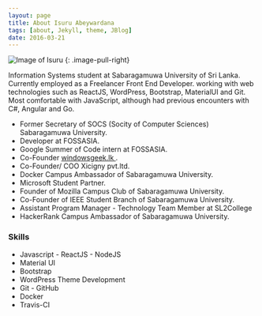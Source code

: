 ```yaml
---
layout: page
title: About Isuru Abeywardana
tags: [about, Jekyll, theme, JBlog]
date: 2016-03-21
---
```


![Image of Isuru](https://isuruab.github.io/assets/img/profile.jpg)
{: .image-pull-right}

Information Systems student at Sabaragamuwa University of Sri Lanka. Currently employed as a Freelancer Front End Developer. working with web technologies such as ReactJS, WordPress, Bootstrap, MaterialUI and Git. Most comfortable with JavaScript, although had previous encounters with C#, Angular and Go.

* Former Secretary of SOCS (Socity of Computer Sciences) Sabaragamuwa University.
* Developer at FOSSASIA.
* Google Summer of Code intern at FOSSASIA.
* Co-Founder <a href="www.windowsgeek.lk" target="_blank"> windowsgeek.lk </a>.
* Co-Founder/ COO Xicigny pvt.ltd.
* Docker Campus Ambassador of Sabaragamuwa University.
* Microsoft Student Partner.
* Founder of Mozilla Campus Club of Sabaragamuwa University.
* Co-Founder of IEEE Student Branch of Sabaragamuwa University.
* Assistant Program Manager - Technology Team Member at SL2College 
* HackerRank Campus Ambassador of Sabaragamuwa University.


### Skills

* Javascript - ReactJS - NodeJS
* Material UI
* Bootstrap
* WordPress Theme Development
* Git - GitHub
* Docker
* Travis-CI